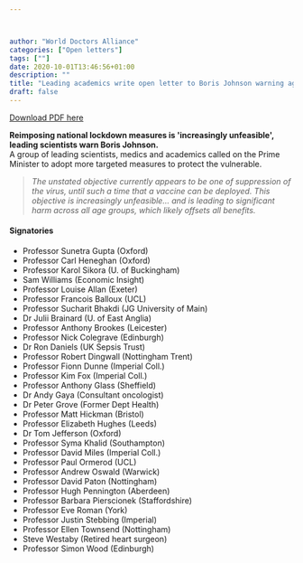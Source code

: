 ```yaml
---



author: "World Doctors Alliance"
categories: ["Open letters"]
tags: [""]
date: 2020-10-01T13:46:56+01:00
description: ""
title: "Leading academics write open letter to Boris Johnson warning against second lockdown."
draft: false
---
```


[Download PDF here](/ims/ProfessorsSikoraHeneghanGuptaLetterBORISJOHNSON.pdf)

**Reimposing national lockdown measures is 'increasingly unfeasible', leading scientists warn Boris Johnson.**  
A group of leading scientists, medics and academics called on the Prime Minister to adopt more targeted measures to protect the vulnerable.

> *The unstated objective currently appears to be one of suppression of the virus, until such a time that a vaccine can be deployed. This objective is increasingly unfeasible… and is leading to significant harm across all age groups, which likely offsets all benefits.*

#### Signatories

- Professor Sunetra Gupta (Oxford)
- Professor Carl Heneghan (Oxford)
- Professor Karol Sikora (U. of Buckingham) 
- Sam Williams (Economic Insight)
- Professor Louise Allan (Exeter)
- Professor Francois Balloux (UCL)
- Professor Sucharit Bhakdi (JG University of Main) 
- Dr Julii Brainard (U. of East Anglia)
- Professor Anthony Brookes (Leicester)
- Professor Nick Colegrave (Edinburgh) 
- Dr Ron Daniels (UK Sepsis Trust)
- Professor Robert Dingwall (Nottingham Trent)
- Professor Fionn Dunne (Imperial Coll.)
- Professor Kim Fox (Imperial Coll.) 
- Professor Anthony Glass (Sheffield)
- Dr Andy Gaya (Consultant oncologist)
- Dr Peter Grove (Former Dept Health)
- Professor Matt Hickman (Bristol)
- Professor Elizabeth Hughes (Leeds) 
- Dr Tom Jefferson (Oxford)
- Professor Syma Khalid (Southampton)
- Professor David Miles (Imperial Coll.)
- Professor Paul Ormerod (UCL)
- Professor Andrew Oswald (Warwick)
- Professor David Paton (Nottingham)
- Professor Hugh Pennington (Aberdeen)
- Professor Barbara Pierscionek (Staffordshire)
- Professor Eve Roman (York)
- Professor Justin Stebbing (Imperial)
- Professor Ellen Townsend (Nottingham)
- Steve Westaby (Retired heart surgeon)
- Professor Simon Wood (Edinburgh)